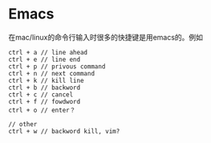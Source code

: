 
# Emacs

在mac/linux的命令行输入时很多的快捷键是用emacs的。例如
```
ctrl + a // line ahead
ctrl + e // line end
ctrl + p // privous command
ctrl + n // next command
ctrl + k // kill line
ctrl + b // backword
ctrl + c // cancel
ctrl + f // fowdword
ctrl + o // enter？

// other
ctrl + w // backword kill, vim?
```
